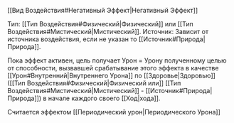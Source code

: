 [[Вид Воздействия#Негативный Эффект|Негативный Эффект]]

Тип: [[Тип Воздействия#Физический|Физический]] или [[Тип Воздействия#Мистический|Мистический]]. 
Источник: Зависит от источника воздействия, если не указан то [[Источник#Природа|Природа]].

Пока эффект активен, цель получает Урон = Урону полученному целью от способности, вызвавшей срабатывание этого эффекта в качестве [[Урон#Внутренний|Внутреннего Урона]] по [[Здоровье|Здоровью]] ([[Тип Воздействия#Физический|Физический или]] [[Тип Воздействия#Мистический|Мистический]] - [[Источник#Природа|Природа]]) в начале каждого своего [[Ход|хода]]. 

Считается эффектом [[Периодический урон|Периодического Урона]]
